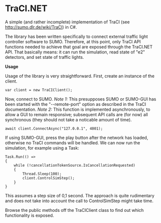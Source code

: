 # TraCI.NET

A simple (and rather incomplete) implementation of TraCI (see http://sumo.dlr.de/wiki/TraCI) in C#. 

The library has been written specifically to connect external traffic light controller software to SUMO. Therefore, at this point, only TraCI API functions needed to achieve that goal are exposed through the TraCI.NET API. That basically means: it can run the simulation, read state of "e2" detectors, and set state of traffic lights.

**Usage**

Usage of the library is very straightforward. First, create an instance of the client.


    var client = new TraCIClient();

Now, connect to SUMO.
*Note 1:* This presupposes SUMO or SUMO-GUI has been started with the "--remote-port" option as described in the TraCI documentation.
*Note 2:* This function is implemented asynchronously, to allow a GUI to remain responsive; subsequent API calls are (for now) all synchronous (they should not take a noticable amount of time).

    await client.ConnectAsync("127.0.0.1", 4001);

If using SUMO-GUI, press the play button after the network has loaded, otherwise no TraCI commands will be handled.
We can now run the simulation, for example using a Task:

    Task.Run(() =>
    {
        while (!cancellationTokenSource.IsCancellationRequested)
        {
            Thread.Sleep(100);
            client.ControlSimStep();
        }
    }

This assumes a step size of 0,1 second. The approach is quite rudimentary and does not take into account the call to ControlSimStep might take time.

Browse the public methods off the TraCIClient class to find out which functionality is exposed.
